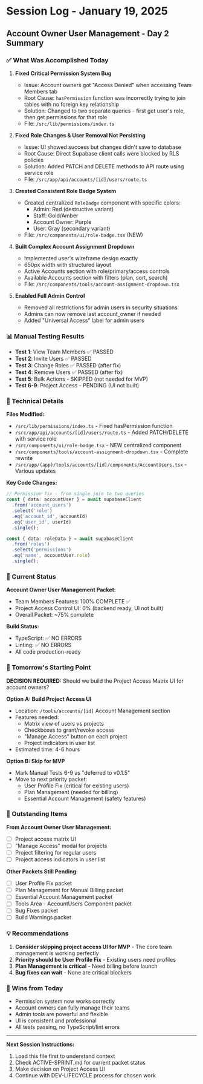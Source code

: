# Session Log - January 19, 2025

## Account Owner User Management - Day 2 Summary

### ✅ What Was Accomplished Today

1. **Fixed Critical Permission System Bug**
   - Issue: Account owners got "Access Denied" when accessing Team Members tab
   - Root Cause: `hasPermission` function was incorrectly trying to join tables with no foreign key relationship
   - Solution: Changed to two separate queries - first get user's role, then get permissions for that role
   - File: `/src/lib/permissions/index.ts`

2. **Fixed Role Changes & User Removal Not Persisting**
   - Issue: UI showed success but changes didn't save to database
   - Root Cause: Direct Supabase client calls were blocked by RLS policies
   - Solution: Added PATCH and DELETE methods to API route using service role
   - File: `/src/app/api/accounts/[id]/users/route.ts`

3. **Created Consistent Role Badge System**
   - Created centralized `RoleBadge` component with specific colors:
     - Admin: Red (destructive variant)
     - Staff: Gold/Amber
     - Account Owner: Purple
     - User: Gray (secondary variant)
   - File: `/src/components/ui/role-badge.tsx` (NEW)

4. **Built Complex Account Assignment Dropdown**
   - Implemented user's wireframe design exactly
   - 650px width with structured layout
   - Active Accounts section with role/primary/access controls
   - Available Accounts section with filters (plan, sort, search)
   - File: `/src/components/tools/account-assignment-dropdown.tsx`

5. **Enabled Full Admin Control**
   - Removed all restrictions for admin users in security situations
   - Admins can now remove last account_owner if needed
   - Added "Universal Access" label for admin users

### 📊 Manual Testing Results

- **Test 1**: View Team Members ✅ PASSED
- **Test 2**: Invite Users ✅ PASSED
- **Test 3**: Change Roles ✅ PASSED (after fix)
- **Test 4**: Remove Users ✅ PASSED (after fix)
- **Test 5**: Bulk Actions - SKIPPED (not needed for MVP)
- **Test 6-9**: Project Access - PENDING (UI not built)

### 🔧 Technical Details

**Files Modified:**
- `/src/lib/permissions/index.ts` - Fixed hasPermission function
- `/src/app/api/accounts/[id]/users/route.ts` - Added PATCH/DELETE with service role
- `/src/components/ui/role-badge.tsx` - NEW centralized component
- `/src/components/tools/account-assignment-dropdown.tsx` - Complete rewrite
- `/src/app/(app)/tools/accounts/[id]/components/AccountUsers.tsx` - Various updates

**Key Code Changes:**
```typescript
// Permission fix - from single join to two queries
const { data: accountUser } = await supabaseClient
  .from('account_users')
  .select('role')
  .eq('account_id', accountId)
  .eq('user_id', userId)
  .single();

const { data: roleData } = await supabaseClient
  .from('roles')
  .select('permissions')
  .eq('name', accountUser.role)
  .single();
```

### 🚦 Current Status

**Account Owner User Management Packet:**
- Team Members Features: 100% COMPLETE ✅
- Project Access Control UI: 0% (backend ready, UI not built)
- Overall Packet: ~75% complete

**Build Status:**
- TypeScript: ✅ NO ERRORS
- Linting: ✅ NO ERRORS
- All code production-ready

### 🎯 Tomorrow's Starting Point

**DECISION REQUIRED:**
Should we build the Project Access Matrix UI for account owners?

**Option A: Build Project Access UI**
- Location: `/tools/accounts/[id]` Account Management section
- Features needed:
  - Matrix view of users vs projects
  - Checkboxes to grant/revoke access
  - "Manage Access" button on each project
  - Project indicators in user list
- Estimated time: 4-6 hours

**Option B: Skip for MVP**
- Mark Manual Tests 6-9 as "deferred to v0.1.5"
- Move to next priority packet:
  - User Profile Fix (critical for existing users)
  - Plan Management (needed for billing)
  - Essential Account Management (safety features)

### 📝 Outstanding Items

**From Account Owner User Management:**
- [ ] Project access matrix UI
- [ ] "Manage Access" modal for projects
- [ ] Project filtering for regular users
- [ ] Project access indicators in user list

**Other Packets Still Pending:**
- [ ] User Profile Fix packet
- [ ] Plan Management for Manual Billing packet
- [ ] Essential Account Management packet
- [ ] Tools Area - AccountUsers Component packet
- [ ] Bug Fixes packet
- [ ] Build Warnings packet

### 💡 Recommendations

1. **Consider skipping project access UI for MVP** - The core team management is working perfectly
2. **Priority should be User Profile Fix** - Existing users need profiles
3. **Plan Management is critical** - Need billing before launch
4. **Bug fixes can wait** - None are critical blockers

### 🎉 Wins from Today

- Permission system now works correctly
- Account owners can fully manage their teams
- Admin tools are powerful and flexible
- UI is consistent and professional
- All tests passing, no TypeScript/lint errors

---

**Next Session Instructions:**
1. Load this file first to understand context
2. Check ACTIVE-SPRINT.md for current packet status
3. Make decision on Project Access UI
4. Continue with DEV-LIFECYCLE process for chosen work